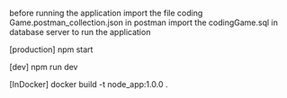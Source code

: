 before running the application
import the file coding Game.postman_collection.json in postman
import the codingGame.sql in database server
to run the application

[production]
npm start

[dev]
npm run dev

[InDocker]
docker build -t node_app:1.0.0 .

